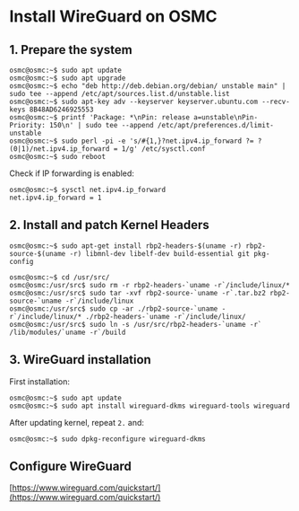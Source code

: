 # Install WireGuard on OSMC

## 1. Prepare the system

```console
osmc@osmc:~$ sudo apt update
osmc@osmc:~$ sudo apt upgrade
osmc@osmc:~$ echo "deb http://deb.debian.org/debian/ unstable main" | sudo tee --append /etc/apt/sources.list.d/unstable.list
osmc@osmc:~$ sudo apt-key adv --keyserver keyserver.ubuntu.com --recv-keys 8B48AD6246925553
osmc@osmc:~$ printf 'Package: *\nPin: release a=unstable\nPin-Priority: 150\n' | sudo tee --append /etc/apt/preferences.d/limit-unstable
osmc@osmc:~$ sudo perl -pi -e 's/#{1,}?net.ipv4.ip_forward ?= ?(0|1)/net.ipv4.ip_forward = 1/g' /etc/sysctl.conf
osmc@osmc:~$ sudo reboot
```

Check if IP forwarding is enabled:

```console
osmc@osmc:~$ sysctl net.ipv4.ip_forward
net.ipv4.ip_forward = 1
```

## 2. Install and patch Kernel Headers

```console
osmc@osmc:~$ sudo apt-get install rbp2-headers-$(uname -r) rbp2-source-$(uname -r) libmnl-dev libelf-dev build-essential git pkg-config

osmc@osmc:~$ cd /usr/src/
osmc@osmc:/usr/src$ sudo rm -r rbp2-headers-`uname -r`/include/linux/*
osmc@osmc:/usr/src$ sudo tar -xvf rbp2-source-`uname -r`.tar.bz2 rbp2-source-`uname -r`/include/linux
osmc@osmc:/usr/src$ sudo cp -ar ./rbp2-source-`uname -r`/include/linux/* ./rbp2-headers-`uname -r`/include/linux/
osmc@osmc:/usr/src$ sudo ln -s /usr/src/rbp2-headers-`uname -r` /lib/modules/`uname -r`/build
```

## 3. WireGuard installation

First installation:

```console
osmc@osmc:~$ sudo apt update
osmc@osmc:~$ sudo apt install wireguard-dkms wireguard-tools wireguard
```

After updating kernel, repeat `2.` and:

```console
osmc@osmc:~$ sudo dpkg-reconfigure wireguard-dkms
```

## Configure WireGuard

[https://www.wireguard.com/quickstart/](https://www.wireguard.com/quickstart/)

